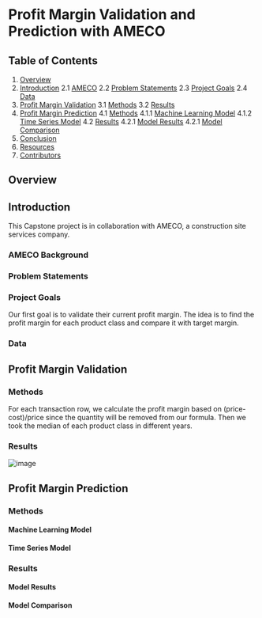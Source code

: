 # Profit Margin Validation and Prediction with AMECO

## Table of Contents
1. [Overview](#Overview)
2. [Introduction](#Introduction)
   2.1 [AMECO](#AMECO)
   2.2 [Problem Statements](#Problem-Statements)
   2.3 [Project Goals](#Project-Goals)
   2.4 [Data](#Dataset)
3. [Profit Margin Validation](#Profit-Margin-Validation)
   3.1 [Methods](#Validation-Methods)
   3.2 [Results](#Validation-Results)
4. [Profit Margin Prediction](#Profit-Margin-Prediction)
   4.1 [Methods](#Prediction-Methods)
       4.1.1 [Machine Learning Model](#Machine-Learning-Model)
       4.1.2 [Time Series Model](#Time-Series-Model)
   4.2 [Results](#Results)
       4.2.1 [Model Results](#Model_Results)
       4.2.1 [Model Comparison](#Model_Comparison)
5. [Conclusion](#Conclusion)
6. [Resources](#Resources)
7. [Contributors](#Contributors)


## Overview <a name="Overview"></a>

## Introduction <a name="Introduction"></a>

This Capstone project is in collaboration with AMECO, a construction site services company.

### AMECO Background <a name="AMECO"></a>

### Problem Statements <a name="Problem-Statements"></a>

### Project Goals <a name="Project-Goals"></a>

Our first goal is to validate their current profit margin. The idea is to find the profit margin for each product class and compare it with target margin.

### Data <a name="Dataset"></a>

## Profit Margin Validation <a name="Profit-Margin-Validation"></a>

### Methods <a name="Validation-Methods"></a>

For each transaction row, we calculate the profit margin based on (price-cost)/price since the quantity will be removed from our formula. Then we took the median of each product class in different years.

### Results <a name="Validation-Results"></a>

![image](https://github.com/PomeloWu99/Capstone/assets/100142240/5d6e840d-ffe9-499e-a462-38654aa6ebdb)

## Profit Margin Prediction <a name="Profit-Margin-Prediction"></a>

### Methods <a name="Prediction-Methods"></a>

#### Machine Learning Model <a name="Machine-Learning-Model"></a>

#### Time Series Model <a name="Time-Series-Model"></a>

### Results <a name="Results"></a>

#### Model Results <a name="Model-Results"></a>

#### Model Comparison <a name="Model-Comparison"></a>

